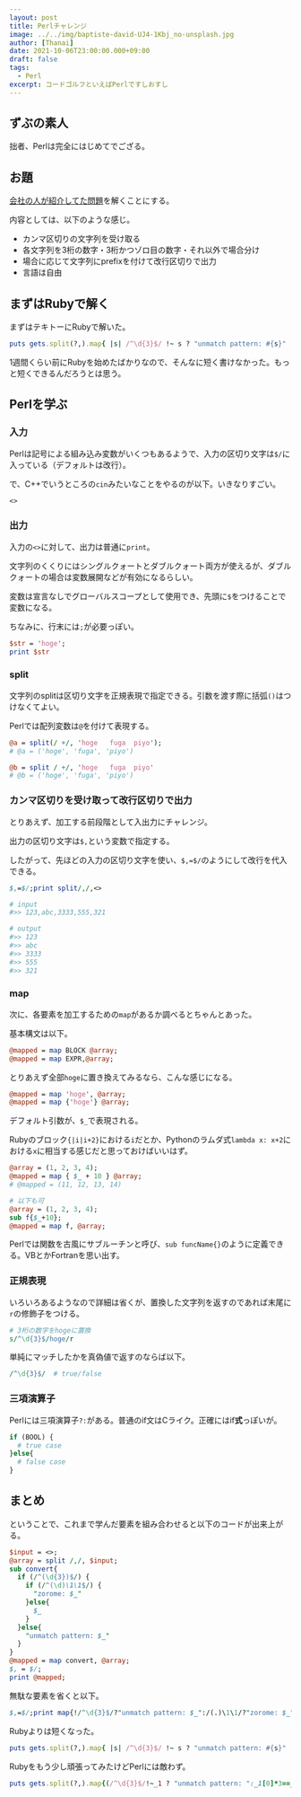 ```yaml
---
layout: post
title: Perlチャレンジ
image: ../../img/baptiste-david-UJ4-1Kbj_no-unsplash.jpg
author: [Thanai]
date: 2021-10-06T23:00:00.000+09:00
draft: false
tags:
  - Perl
excerpt: コードゴルフといえばPerlですしおすし
---
```


## ずぶの素人

拙者、Perlは完全にはじめてでござる。

## お題

[会社の人が紹介してた問題][1]を解くことにする。

[1]: https://github.com/io-cloud/sannyu_test#%E3%83%97%E3%83%AD%E3%82%B0%E3%83%A9%E3%83%9F%E3%83%B3%E3%82%B0

内容としては、以下のような感じ。

- カンマ区切りの文字列を受け取る
- 各文字列を3桁の数字・3桁かつゾロ目の数字・それ以外で場合分け
- 場合に応じて文字列にprefixを付けて改行区切りで出力
- 言語は自由

## まずはRubyで解く

まずはテキトーにRubyで解いた。

```rb
puts gets.split(?,).map{ |s| /^\d{3}$/ !~ s ? "unmatch pattern: #{s}" : /^(\d)\1\1$/ =~ s ? "zorome: #{s}" : s }
```

1週間くらい前にRubyを始めたばかりなので、そんなに短く書けなかった。もっと短くできるんだろうとは思う。

## Perlを学ぶ

### 入力

Perlは記号による組み込み変数がいくつもあるようで、入力の区切り文字は`$/`に入っている（デフォルトは改行）。

で、C++でいうところの`cin`みたいなことをやるのが以下。いきなりすごい。

```perl
<>
```

### 出力

入力の`<>`に対して、出力は普通に`print`。

文字列のくくりにはシングルクォートとダブルクォート両方が使えるが、ダブルクォートの場合は変数展開などが有効になるらしい。

変数は宣言なしでグローバルスコープとして使用でき、先頭に`$`をつけることで変数になる。

ちなみに、行末には`;`が必要っぽい。

```perl
$str = 'hoge';
print $str
```

### split

文字列のsplitは区切り文字を正規表現で指定できる。引数を渡す際に括弧`()`はつけなくてよい。

Perlでは配列変数は`@`を付けて表現する。

```perl
@a = split(/ +/, 'hoge   fuga  piyo');
# @a = ('hoge', 'fuga', 'piyo')

@b = split / +/, 'hoge   fuga  piyo'
# @b = ('hoge', 'fuga', 'piyo')
```

### カンマ区切りを受け取って改行区切りで出力

とりあえず、加工する前段階として入出力にチャレンジ。

出力の区切り文字は`$,`という変数で指定する。

したがって、先ほどの入力の区切り文字を使い、`$,=$/`のようにして改行を代入できる。

```perl
$,=$/;print split/,/,<>

# input
#>> 123,abc,3333,555,321

# output
#>> 123
#>> abc
#>> 3333
#>> 555
#>> 321
```

### map

次に、各要素を加工するための`map`があるか調べるとちゃんとあった。

基本構文は以下。

```perl
@mapped = map BLOCK @array;
@mapped = map EXPR,@array;
```

とりあえず全部`hoge`に置き換えてみるなら、こんな感じになる。

```perl
@mapped = map 'hoge', @array;
@mapped = map {'hoge'} @array;
```

デフォルト引数が、`$_`で表現される。

Rubyのブロック`{|i|i+2}`における`i`だとか、Pythonのラムダ式`lambda x: x+2`における`x`に相当する感じだと思っておけばいいはず。

```perl
@array = (1, 2, 3, 4);
@mapped = map { $_ + 10 } @array;
# @mapped = (11, 12, 13, 14)

# 以下も可
@array = (1, 2, 3, 4);
sub f{$_+10};
@mapped = map f, @array;
```

Perlでは関数を古風にサブルーチンと呼び、`sub funcName{}`のように定義できる。VBとかFortranを思い出す。

### 正規表現

いろいろあるようなので詳細は省くが、置換した文字列を返すのであれば末尾に`r`の修飾子をつける。

```perl
# 3桁の数字をhogeに置換
s/^\d{3}$/hoge/r
```

単純にマッチしたかを真偽値で返すのならば以下。

```perl
/^\d{3}$/  # true/false
```

### 三項演算子

Perlには三項演算子`?:`がある。普通のif文はCライク。正確にはif**式**っぽいが。

```perl
if (BOOL) {
  # true case
}else{
  # false case
}
```

## まとめ

ということで、これまで学んだ要素を組み合わせると以下のコードが出来上がる。

```perl
$input = <>;
@array = split /,/, $input;
sub convert{
  if (/^(\d{3})$/) {
    if (/^(\d)\1\1$/) {
      "zorome: $_"
    }else{
      $_
    }
  }else{
    "unmatch pattern: $_"
  }
}
@mapped = map convert, @array;
$, = $/;
print @mapped;
```

無駄な要素を省くと以下。

```perl
$,=$/;print map{!/^\d{3}$/?"unmatch pattern: $_":/(.)\1\1/?"zorome: $_":$_}split/,/,<>
```

Rubyよりは短くなった。

```rb
puts gets.split(?,).map{ |s| /^\d{3}$/ !~ s ? "unmatch pattern: #{s}" : /^(\d)\1\1$/ =~ s ? "zorome: #{s}" : s }
```

Rubyをもう少し頑張ってみたけどPerlには敵わず。

```rb
puts gets.split(?,).map{(/^\d{3}$/!~_1 ? "unmatch pattern: ":_1[0]*3==_1 ? "zorome: ":"")<<_1}
```
